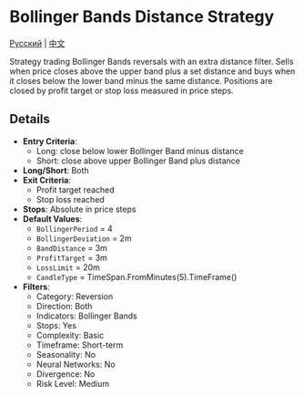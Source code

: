 # Bollinger Bands Distance Strategy
[Русский](README_ru.md) | [中文](README_cn.md)

Strategy trading Bollinger Bands reversals with an extra distance filter. Sells when price closes above the upper band plus a set distance and buys when it closes below the lower band minus the same distance. Positions are closed by profit target or stop loss measured in price steps.

## Details

- **Entry Criteria**:
  - Long: close below lower Bollinger Band minus distance
  - Short: close above upper Bollinger Band plus distance
- **Long/Short**: Both
- **Exit Criteria**:
  - Profit target reached
  - Stop loss reached
- **Stops**: Absolute in price steps
- **Default Values**:
  - `BollingerPeriod` = 4
  - `BollingerDeviation` = 2m
  - `BandDistance` = 3m
  - `ProfitTarget` = 3m
  - `LossLimit` = 20m
  - `CandleType` = TimeSpan.FromMinutes(5).TimeFrame()
- **Filters**:
  - Category: Reversion
  - Direction: Both
  - Indicators: Bollinger Bands
  - Stops: Yes
  - Complexity: Basic
  - Timeframe: Short-term
  - Seasonality: No
  - Neural Networks: No
  - Divergence: No
  - Risk Level: Medium
